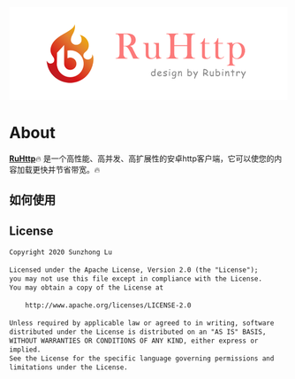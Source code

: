 [![Logo](https://github.com/RubinTry/RuHttp/blob/master/repository/img/logo.png)](https://github.com/RubinTry/RuHttp)



# About
**[RuHttp][readme]**:fire: 是一个高性能、高并发、高扩展性的安卓http客户端，它可以使您的内容加载更快并节省带宽。:fire:

## 如何使用

## License
```text
Copyright 2020 Sunzhong Lu

Licensed under the Apache License, Version 2.0 (the "License");
you may not use this file except in compliance with the License.
You may obtain a copy of the License at

    http://www.apache.org/licenses/LICENSE-2.0

Unless required by applicable law or agreed to in writing, software
distributed under the License is distributed on an "AS IS" BASIS,
WITHOUT WARRANTIES OR CONDITIONS OF ANY KIND, either express or implied.
See the License for the specific language governing permissions and
limitations under the License.
```


[readme]: https://github.com/Rubintry/RuHttp
[auc]: https://github.com/Rubintry/RuHttp
[result]: https://android-arsenal.com/result?level=14